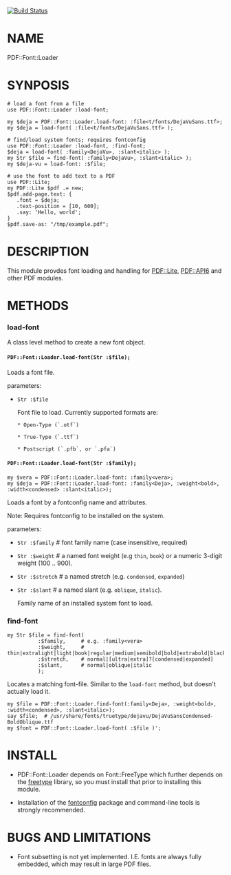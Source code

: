 [![Build Status](https://travis-ci.org/p6-pdf/PDF-Font-Loader-p6.svg?branch=master)](https://travis-ci.org/p6-pdf/PDF-Font-Loader-p6)

NAME
====

PDF::Font::Loader

SYNPOSIS
========

    # load a font from a file
    use PDF::Font::Loader :load-font;

    my $deja = PDF::Font::Loader.load-font: :file<t/fonts/DejaVuSans.ttf>;
    my $deja = load-font( :file<t/fonts/DejaVuSans.ttf> );

    # find/load system fonts; requires fontconfig
    use PDF::Font::Loader :load-font, :find-font;
    $deja = load-font( :family<DejaVu>, :slant<italic> );
    my Str $file = find-font( :family<DejaVu>, :slant<italic> );
    my $deja-vu = load-font: :$file;

    # use the font to add text to a PDF
    use PDF::Lite;
    my PDF::Lite $pdf .= new;
    $pdf.add-page.text: {
       .font = $deja;
       .text-position = [10, 600];
       .say: 'Hello, world';
    }
    $pdf.save-as: "/tmp/example.pdf";

DESCRIPTION
===========

This module provdes font loading and handling for [PDF::Lite](PDF::Lite), [PDF::API6](PDF::API6) and other PDF modules.

METHODS
=======

### load-font

A class level method to create a new font object.

#### `PDF::Font::Loader.load-font(Str :$file);`

Loads a font file.

parameters:

  * `Str :$file`

    Font file to load. Currently supported formats are:

        * Open-Type (`.otf`)

        * True-Type (`.ttf`)

        * Postscript (`.pfb`, or `.pfa`)

#### `PDF::Font::Loader.load-font(Str :$family);`

    my $vera = PDF::Font::Loader.load-font: :family<vera>;
    my $deja = PDF::Font::Loader.load-font: :family<Deja>, :weight<bold>, :width<condensed> :slant<italic>);

Loads a font by a fontconfig name and attributes.

Note: Requires fontconfig to be installed on the system.

parameters:

  * `Str :$family`  # font family name (case insensitive, required)
  * `Str :$weight`  # a named font weight (e.g `thin`, `book`) or a numeric 3-digit weight (100 .. 900).
  * `Str :$stretch` # a named stretch (e.g. `condensed`, `expanded`)
  * `Str :$slant`   # a named slant (e.g. `oblique`, `italic`).

    Family name of an installed system font to load.

### find-font

    my Str $file = find-font(
              :$family,     # e.g. :family<vera>
              :$weight,     # thin|extralight|light|book|regular|medium|semibold|bold|extrabold|black|100..900
              :$stretch,    # normal|[ultra|extra]?[condensed|expanded]
              :$slant,      # normal|oblique|italic
              );

Locates a matching font-file. Similar to the `load-font` method, but doesn't actually load it.

    my $file = PDF::Font::Loader.find-font(:family<Deja>, :weight<bold>, :width<condensed>, :slant<italic>);
    say $file;  # /usr/share/fonts/truetype/dejavu/DejaVuSansCondensed-BoldOblique.ttf
    my $font = PDF::Font::Loader.load-font( :$file )';

INSTALL
=======

- PDF::Font::Loader depends on Font::FreeType which further depends on the [freetype](https://www.freetype.org/download.html) library, so you must install that prior to installing this module.

- Installation of the [fontconfig](https://www.freedesktop.org/wiki/Software/fontconfig/) package and command-line tools is strongly recommended.

BUGS AND LIMITATIONS
====================

  * Font subsetting is not yet implemented. I.E. fonts are always fully embedded, which may result in large PDF files.

